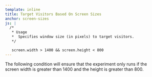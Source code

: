 ```yaml
---
template: inline
title: Target Visitors Based On Screen Sizes
anchor: screen-sizes
js: |
  /*
   * Usage
   *  Specifies window size (in pixels) to target visitors.
   */

   screen.width > 1400 && screen.height < 800
---
```


The following condition will ensure that the experiment only runs if the screen width is greater than 1400 and the height is greater than 800.
